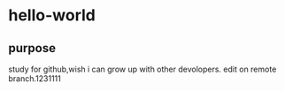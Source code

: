 # hello-world
## purpose
study for github,wish i can grow up with other devolopers.
edit on remote branch.1231111
